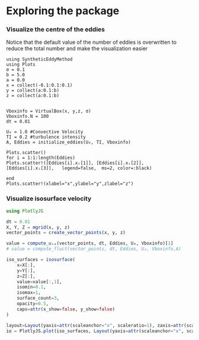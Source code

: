 # Exploring the package

### Visualize the centre of the eddies
Notice that the default value of the number of eddies is overwritten to reduce the total number and make the visualization easier

```@example explore
using SyntheticEddyMethod
using Plots
σ = 0.1
b = 5.0
a = 0.0
x = collect(-0.1:0.1:0.1)
y = collect(a:0.1:b)
z = collect(a:0.1:b)


Vboxinfo = VirtualBox(x, y,z, σ)
Vboxinfo.N = 100
dt = 0.01

U₀ = 1.0 #Convective Velocity
TI = 0.2 #turbulence intensity
A, Eddies = initialize_eddies(U₀, TI, Vboxinfo)

Plots.scatter()
for i = 1:1:length(Eddies)
Plots.scatter!([Eddies[i].xᵢ[1]], [Eddies[i].xᵢ[2]], 
[Eddies[i].xᵢ[3]],   legend=false,  ms=2, color=:black)

end
Plots.scatter!(xlabel="x",ylabel="y",zlabel="z")

```



### Visualize isosurface velocity

```julia
using PlotlyJS

dt = 0.01
X, Y, Z = mgrid(x, y, z)
vector_points = create_vector_points(x, y, z)

value = compute_uᵢₚ(vector_points, dt, Eddies, U₀, Vboxinfo)[1]
# value = compute_fluct(vector_points, dt, Eddies, U₀, Vboxinfo,A)

iso_surfaces = isosurface(
    x=X[:],
    y=Y[:],
    z=Z[:],
    value=value[:,1],
    isomin=0.1,
    isomax=1,
    surface_count=3,
    opacity=0.5,
    caps=attr(x_show=false, y_show=false)
)

layout=Layout(yaxis=attr(scaleanchor="x", scaleratio=1), zaxis=attr(scaleanchor="x", scaleratio=1))
io = PlotlyJS.plot(iso_surfaces, Layout(yaxis=attr(scaleanchor="x", scaleratio=1)))



```

